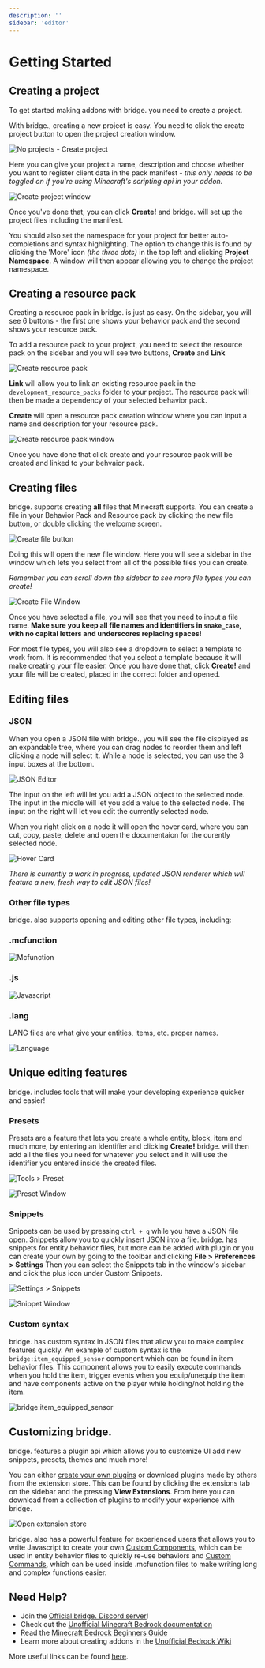 ```yaml
---
description: ''
sidebar: 'editor'
---
```


# Getting Started

## Creating a project

To get started making addons with bridge. you need to create a project.

With bridge., creating a new project is easy.
You need to click the create project button to open the project creation window.

![No projects - Create project](./getting-started-1.png)

Here you can give your project a name, description and choose whether you want to register client data in the pack manifest - _this only needs to be toggled on if you're using Minecraft's scripting api in your addon._

![Create project window](./getting-started-2.png)

Once you've done that, you can click **Create!** and bridge. will set up the project files including the manifest.

You should also set the namespace for your project for better auto-completions and syntax highlighting. The option to change this is found by clicking the 'More' icon _(the three dots)_ in the top left and clicking **Project Namespace**. A window will then appear allowing you to change the project namespace.

## Creating a resource pack

Creating a resource pack in bridge. is just as easy.
On the sidebar, you will see 6 buttons - the first one shows your behavior pack and the second shows your resource pack.

To add a resource pack to your project, you need to select the resource pack on the sidebar and you will see two buttons, **Create** and **Link**

![Create resource pack](./getting-started-3.png)

**Link** will allow you to link an existing resource pack in the `development_resource_packs` folder to your project. The resource pack will then be made a dependency of your selected behavior pack.

**Create** will open a resource pack creation window where you can input a name and description for your resource pack.

![Create resource pack window](./getting-started-4.png)

Once you have done that click create and your resource pack will be created and linked to your behvaior pack.

## Creating files

bridge. supports creating **all** files that Minecraft supports.
You can create a file in your Behavior Pack and Resource pack by clicking the new file button, or double clicking the welcome screen.

![Create file button](./getting-started-5.png)

Doing this will open the new file window. Here you will see a sidebar in the window which lets you select from all of the possible files you can create.

_Remember you can scroll down the sidebar to see more file types you can create!_

![Create File Window](./getting-started-6.png)

Once you have selected a file, you will see that you need to input a file name.
**Make sure you keep all file names and identifiers in `snake_case`, with no capital letters and underscores replacing spaces!**

For most file types, you will also see a dropdown to select a template to work from. It is recommended that you select a template because it will make creating your file easier.
Once you have done that, click **Create!** and your file will be created, placed in the correct folder and opened.

## Editing files

### JSON

When you open a JSON file with bridge., you will see the file displayed as an expandable tree, where you can drag nodes to reorder them and left clicking a node will select it. While a node is selected, you can use the 3 input boxes at the bottom.

![JSON Editor](./getting-started-7.png)

The input on the left will let you add a JSON object to the selected node.
The input in the middle will let you add a value to the selected node.
The input on the right will let you edit the currently selected node.

When you right click on a node it will open the hover card, where you can cut, copy, paste, delete and open the documentaion for the curently selected node.

![Hover Card](./getting-started-8.png)

_There is currently a work in progress, updated JSON renderer which will feature a new, fresh way to edit JSON files!_

### Other file types

bridge. also supports opening and editing other file types, including:

### .mcfunction

![Mcfunction](./getting-started-9.png)

### .js

![Javascript](./getting-started-10.png)

### .lang

LANG files are what give your entities, items, etc. proper names.

![Language](./getting-started-17.png)

## Unique editing features

bridge. includes tools that will make your developing experience quicker and easier!

### Presets

Presets are a feature that lets you create a whole entity, block, item and much more, by entering an identifier and clicking **Create!** bridge. will then add all the files you need for whatever you select and it will use the identifier you entered inside the created files.

![Tools > Preset](./getting-started-11.png)

![Preset Window](./getting-started-12.png)

### Snippets

Snippets can be used by pressing `ctrl + q` while you have a JSON file open. Snippets allow you to quickly insert JSON into a file. bridge. has snippets for entity behavior files, but more can be added with plugin or you can create your own by going to the toolbar and clicking **File > Preferences > Settings** Then you can select the Snippets tab in the window's sidebar and click the plus icon under Custom Snippets.

![Settings > Snippets](./getting-started-13.png)

![Snippet Window](./getting-started-14.png)

### Custom syntax

bridge. has custom syntax in JSON files that allow you to make complex features quickly.
An example of custom syntax is the `bridge:item_equipped_sensor` component which can be found in item behavior files. This component allows you to easily execute commands when you hold the item, trigger events when you equip/unequip the item and have components active on the player while holding/not holding the item.

![bridge:item_equipped_sensor](./getting-started-15.png)

## Customizing bridge.

bridge. features a plugin api which allows you to customize UI add new snippets, presets, themes and much more!

You can either [create your own plugins](/plugin-docs/) or download plugins made by others from the extension store.
This can be found by clicking the extensions tab on the sidebar and the pressing **View Extensions**. From here you can download from a collection of plugins to modify your experience with bridge.

![Open extension store](./getting-started-16.png)

bridge. also has a powerful feature for experienced users that allows you to write Javascript to create your own [Custom Components](/plugin-docs/custom-components/), which can be used in entity behavior files to quickly re-use behaviors and [Custom Commands](/plugin-docs/custom-commands/), which can be used inside .mcfunction files to make writing long and complex functions easier.

## Need Help?

-   Join the [Official bridge. Discord server](https://discord.gg/jj2PmqU)!
-   Check out the [Unofficial Minecraft Bedrock documentation](https://bedrock.dev)
-   Read the [Minecraft Bedrock Beginners Guide](https://guide.bedrock.dev)
-   Learn more about creating addons in the [Unofficial Bedrock Wiki](https://wiki.bedrock.dev)

More useful links can be found [here](https://wiki.bedrock.dev/knowledge/useful-links.html).
